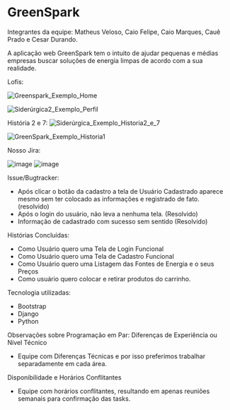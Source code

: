 # GreenSpark

Integrantes da equipe: Matheus Veloso, Caio Felipe, Caio Marques, Cauê Prado e Cesar Durando.

A aplicação web GreenSpark tem o intuito de ajudar pequenas e médias empresas buscar soluções de energia limpas de acordo com a sua realidade.


Lofis:


![Greenspark_Exemplo_Home](https://github.com/user-attachments/assets/641f01e4-d066-4ab1-ae4b-2c990d576f2c)

![Siderúrgica2_Exemplo_Perfil](https://github.com/user-attachments/assets/7521c25c-b998-4ab4-bec5-fd6a0c6341fb)

História 2 e 7:
![Siderúrgica_Exemplo_Historia2_e_7](https://github.com/user-attachments/assets/1e873bbf-e7d1-4e6f-b750-a4de3507ec9b)


![GreenSpark_Exemplo_Historia1](https://github.com/user-attachments/assets/f559d0dd-6d31-4d48-acb7-8793c700d635)






Nosso Jira:


![image](https://github.com/user-attachments/assets/49a6d821-e430-4dea-b91b-1cbf33abdbb9)
![image](https://github.com/user-attachments/assets/04602599-1825-4874-99f3-0db1d9b37f23)








Issue/Bugtracker:

- Após clicar o botão da cadastro a tela de Usuário Cadastrado aparece mesmo sem ter colocado as informações e registrado de fato. (resolvido)
- Após o login do usuário, não leva a nenhuma tela. (Resolvido)
- Informação de cadastrado com sucesso sem sentido (Resolvido)



Histórias Concluídas:

- Como Usuário quero uma Tela de Login Funcional
- Como Usuário quero uma Tela de Cadastro Funcional
- Como Usuário quero uma Listagem das Fontes de Energia e o seus Preços
- Como usuário quero colocar e retirar produtos do carrinho.

Tecnologia utilizadas:
- Bootstrap
- Django
- Python

Observações sobre Programação em Par:
Diferenças de Experiência ou Nível Técnico 
- Equipe com Diferenças Técnicas e por isso preferimos trabalhar separadamente em cada área.

Disponibilidade e Horários Conflitantes
- Equipe com horários conflitantes, resultando em apenas reuniões semanais para confirmação das tasks.














